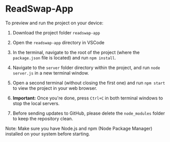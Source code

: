   # ReadSwap-App

To preview and run the project on your device:

  1. Download the project folder `readswap-app`
  2. Open the `readswap-app` directory in VSCode
  3. In the terminal, navigate to the root of the project (where the `package.json` file is located) and run `npm install`.
  4. Navigate to the `server` folder directory within the project, and run `node server.js` in a new terminal window.
  4. Open a second terminal (without closing the first one) and run `npm start` to view the project in your web browser.

  5. **Important:** Once you're done, press `Ctrl+C` in both terminal windows to stop the local servers.
  6. Before sending updates to GitHub, please delete the `node_modules` folder to keep the repository clean.

Note: Make sure you have Node.js and npm (Node Package Manager) installed on your system before starting.
